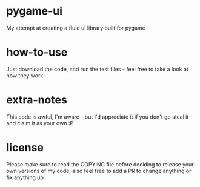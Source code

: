 # pygame-ui
My attempt at creating a fluid ui library built for pygame

# how-to-use
Just download the code, and run the test files - feel free to take a look at how they work!

# extra-notes
This code is awful, I'm aware - but I'd appreciate it if you don't go steal it and claim it as your own :P

# license
Please make sure to read the COPYING file before deciding to release your own versions of my code,
also feel free to add a PR to change anything or fix anything up
